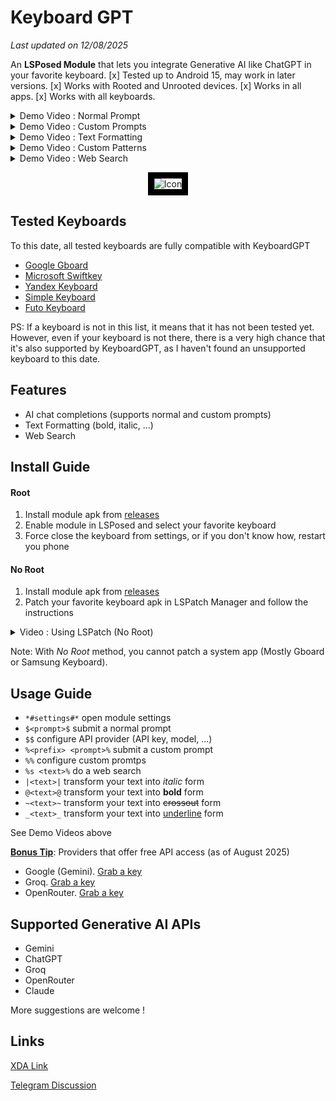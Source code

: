 
# Keyboard GPT
*Last updated on 12/08/2025*

An **LSPosed Module** that lets you integrate Generative AI like ChatGPT in your favorite keyboard.
[x] Tested up to Android 15, may work in later versions.
[x] Works with Rooted and Unrooted devices.
[x] Works in all apps.
[x] Works with all keyboards.

<details>  
  <summary>Demo Video : Normal Prompt</summary>  

<video src="demo/demo_normal_prompt.webm" /> 

</details>  

<details>  
  <summary>Demo Video : Custom Prompts</summary>  

<video src="demo/demo_normal_prompt.webm" /> 

</details>  

<details>  
  <summary>Demo Video : Text Formatting</summary>  

<video src="demo/demo_normal_prompt.webm" /> 

</details>  


<details>  
  <summary>Demo Video : Custom Patterns</summary>  

<video src="demo/demo_custom_patterns.webm" /> 

</details>  

<details>  
  <summary>Demo Video : Web Search</summary>  

<video src="demo/demo_web_search.webm" /> 
</details>  

<p align="center">  
  <img src="demo/icon_border.png" alt="Icon" style="border: 10px solid black;"/>  
</p>  

## Tested Keyboards

To this date, all tested keyboards are fully compatible with KeyboardGPT
- [Google Gboard](https://play.google.com/store/apps/details?id=com.google.android.inputmethod.latin)
- [Microsoft Swiftkey](https://play.google.com/store/apps/details?id=com.touchtype.swiftkey)
- [Yandex Keyboard](ru.yandex.androidkeyboard)
- [Simple Keyboard](https://play.google.com/store/apps/details?id=rkr.simplekeyboard.inputmethod)
- [Futo Keyboard](https://play.google.com/store/apps/details?id=org.futo.inputmethod.latin.playstore)

PS: If a keyboard is not in this list, it means that it has not been tested yet.
However, even if your keyboard is not there, there is a very high chance that it's also supported by KeyboardGPT, as I haven't found an unsupported keyboard to this date.

## Features

- AI chat completions (supports normal and custom prompts)
- Text Formatting (bold, italic, ...)
- Web Search

## Install Guide

#### Root
1. Install module apk from [releases](https://github.com/Mino260806/KeyboardGPT/releases/)
2. Enable module in LSPosed and select your favorite keyboard
3. Force close the keyboard from settings, or if you don't know how, restart you phone

#### No Root
1. Install module apk from [releases](https://github.com/Mino260806/KeyboardGPT/releases/)
2. Patch your favorite keyboard apk in LSPatch Manager and follow the instructions

<details>  
  <summary>Video : Using LSPatch (No Root)</summary>  

<video src="demo/guide_lspatch.webm" /> 

</details>

Note: With *No Root* method, you cannot patch a system app (Mostly Gboard or Samsung Keyboard).

## Usage Guide

- `*#settings#*` open module settings
- `$<prompt>$` submit a normal prompt
- `$$` configure API provider (API key, model, ...)
- `%<prefix> <prompt>%` submit a custom prompt
- `%%` configure custom promtps
- `%s <text>%` do a web search
- `|<text>|` transform your text into *italic* form
- `@<text>@` transform your text into **bold** form
- `~<text>~` transform your text into ~~crossout~~ form
- `_<text>_` transform your text into <u>underline</u> form

See Demo Videos above

**<u>Bonus Tip</u>**:  Providers that offer free API access (as of August 2025)
+ Google (Gemini). [Grab a key](https://aistudio.google.com/app/apikey)
+ Groq. [Grab a key](https://console.groq.com/keys)
+ OpenRouter. [Grab a key](https://openrouter.ai/settings/keys)

## Supported Generative AI APIs

- Gemini
- ChatGPT
- Groq
- OpenRouter
- Claude

More suggestions are welcome !

## Links
[XDA Link](https://xdaforums.com/t/mod-xposed-integrate-generative-ai-like-chatgpt-in-keyboard.4683421/)

[Telegram Discussion](https://t.me/keyboard_gpt)